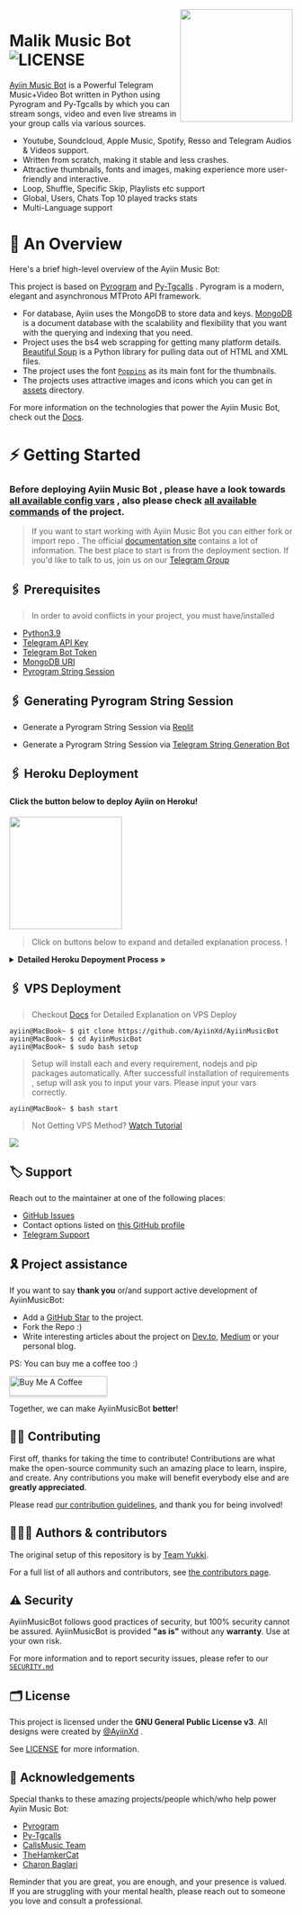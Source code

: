 <img src="[https://telegra.ph/file/82caf7847b76cfbcf855a.jpg](https://telegra.ph/file/47d97d66396dca5c54d32.jpg)" align="right" width="200" height="200"/>

# Malik Music Bot <img src="https://img.shields.io/github/v/release/TeamYukki/YukkiMusicBot?color=black&logo=github&logoColor=black&style=social" alt="LICENSE">

[Ayiin Music Bot](https://github.com/virtualunionsex/KingMalik_musikBot) is a Powerful Telegram Music+Video Bot written in Python using Pyrogram and Py-Tgcalls by which you can stream songs, video and even live streams in your group calls via various sources.

* Youtube, Soundcloud, Apple Music, Spotify, Resso and Telegram Audios & Videos support.
* Written from scratch, making it stable and less crashes.
* Attractive thumbnails, fonts and images,  making experience more user-friendly and interactive.
* Loop, Shuffle, Specific Skip, Playlists etc support
* Global, Users, Chats Top 10 played tracks stats
* Multi-Language support


# 🔗 An Overview

Here's a brief high-level overview of the Ayiin Music Bot:

This project is based on [Pyrogram](https://github.com/pyrogram) and [Py-Tgcalls](https://github.com/pytgcalls/pytgcalls) . Pyrogram is a modern, elegant and asynchronous MTProto API framework.

* For database, Ayiin uses the MongoDB to store data and keys. [MongoDB](https://www.mongodb.com/) is a document database with the scalability and flexibility that you want with the querying and indexing that you need.
* Project uses the bs4 web scrapping for getting many platform details. [Beautiful Soup](https://www.crummy.com/software/BeautifulSoup/bs4/doc/) is a Python library for pulling data out of HTML and XML files.
* The project uses the font [`Poppins`](../assets/font.ttf) as its main font for the thumbnails.
* The projects uses attractive images and icons which you can get in [assets](../assets/) directory.

For more information on the technologies that power the Ayiin Music Bot, check out the [Docs](https://notreallyshikhar.gitbook.io/AyiinMusicBot/).



# ⚡️ Getting Started

### Before deploying Ayiin Music Bot , please have a look towards [all available config vars](../config/README.md) , also please check [all available commands](../strings/command.yml) of the project.

> If you want to start working with Ayiin Music Bot you can either fork or import repo .
> The official [documentation site](https://notreallyshikhar.gitbook.io/AyiinMusicBot/) contains a lot of information. The best place to start is from the deployment section.
> If you'd like to talk to us, join us on our [Telegram Group](https://t.me/YukkiSupport)


## 🖇 Prerequisites

> In order to avoid conflicts in your project, you must have/installed

- [Python3.9](https://www.python.org/downloads/release/python-390/)
- [Telegram API Key](https://docs.pyrogram.org/intro/setup#api-keys)
- [Telegram Bot Token](https://t.me/botfather)
- [MongoDB URI](https://telegra.ph/How-To-get-Mongodb-URI-04-06)
- [Pyrogram String Session](https://notreallyshikhar.gitbook.io/AyiinMusicBot/deployment/string-session)


## 🖇 Generating Pyrogram String Session

- Generate a Pyrogram String Session via [Replit](https://replit.com/@AyiinXd/AyiinString#main)

- Generate a Pyrogram String Session via [Telegram String Generation Bot](https://t.me/AyiinStringRobot)


## 🖇 Heroku Deployment

<h4>Click the button below to deploy Ayiin on Heroku!</h4>    
<a href="https://heroku.com/deploy?template=https://github.com/Virtualunionsex/Kingmalik_MusicBot"><img src="https://img.shields.io/badge/Deploy%20To%20Heroku-blueviolet?style=for-the-badge&logo=heroku" width="200""/></a>

> Click on buttons below to expand and  detailed explanation process. !


<details>
    <summary><b> Detailed Heroku Depoyment Process » </b></summary>

<img src="https://telegra.ph/file/672efa7b8160ed39c6e86.jpg" align="right" width="350" height="700"/>

### 🚀 Deploy Process
- Click on the deploy button above and login to your [heroku account](https://heroku.com/login) .
- Fill your values there.
- If you don't know how to get config vars : [Please refer here](../config/README.md)
- Make sure you fill correct values.
- Click on **Deploy** button.
- Please wait till the app gets deployed on heroku. Deploying can take upto **2-3 mins**..
- When your app is successfully deployed, click on **Manage App** button.


### 🚀 Booting Process
- Search for **Resources** Tab inside your app. ( Check Image for more details)
- Click on the **Pencil Icon** under resources section.
- Turn **on** the **switch** present there near pencil icon.
- Congrats your Music Bot is now **Booting**.


### 🚀 Checking Logs
- After Turning on your booting .
- Click on the **More Button** present at top right corner .
- Click on the **View Logs** button from the drop down menu.
- You check your logs there!
- Click on save button there at bottom to save your logs and forward it to us on [@AyiinXdSupport](https://t.me/AyiinXdSupport) if you face any problem

</details>

## 🖇 VPS Deployment

> Checkout [Docs](https://notreallyshikhar.gitbook.io/AyiinMusicBot/deployment/local-hosting-or-vps) for Detailed Explanation on VPS Deploy


```console
ayiin@MacBook~ $ git clone https://github.com/AyiinXd/AyiinMusicBot
ayiin@MacBook~ $ cd AyiinMusicBot
ayiin@MacBook~ $ sudo bash setup
```
> Setup will install each and every requirement, nodejs and pip packages automatically. After successfull installation of requirements , setup will ask you to input your vars.
> Please input your vars correctly.

```console
ayiin@MacBook~ $ bash start
```

> Not Getting VPS Method? [Watch Tutorial](https://t.me/TheYukki/2275)


<img src="https://telegra.ph/file/6b75b57da50ef1183fcdc.jpg" align="center">


## 🏷 Support

Reach out to the maintainer at one of the following places:

- [GitHub Issues](https://github.com/AyiinXd/AyiinMusicBot/issues/new?assignees=&labels=question&template=SUPPORT_QUESTION.md&title=support%3A+)
- Contact options listed on [this GitHub profile](https://github.com/AyiinXd)
- [Telegram Support](https://t.me/AyiinXdSupport)

## 🎗 Project assistance

If you want to say **thank you** or/and support active development of AyiinMusicBot:

- Add a [GitHub Star](https://github.com/AyiinXd/AyiinMusicBot) to the project.
- Fork the Repo :)
- Write interesting articles about the project on [Dev.to](https://dev.to/), [Medium](https://medium.com/) or your personal blog.

PS: You can buy me a coffee too :)
<p><a href="https://www.buymeacoffee.com/notreallysy" target="_blank"><img src="https://www.buymeacoffee.com/assets/img/custom_images/orange_img.png" alt="Buy Me A Coffee" style="height: 35px !important;width: 174px !important;box-shadow: 0px 3px 2px 0px rgba(190, 190, 190, 0.5) !important;-webkit-box-shadow: 0px 3px 2px 0px rgba(190, 190, 190, 0.5) !important;" ></a></p>

Together, we can make AyiinMusicBot **better**!

## ✍🏻 Contributing

First off, thanks for taking the time to contribute! Contributions are what make the open-source community such an amazing place to learn, inspire, and create. Any contributions you make will benefit everybody else and are **greatly appreciated**.

Please read [our contribution guidelines](CONTRIBUTING.md), and thank you for being involved!

## 👨🏻‍💻 Authors & contributors

The original setup of this repository is by [Team Yukki](https://github.com/AyiinXd).

For a full list of all authors and contributors, see [the contributors page](https://github.com/AyiinXd/AyiinMusicBot/contributors).

## ⚠️ Security

AyiinMusicBot follows good practices of security, but 100% security cannot be assured. AyiinMusicBot is provided **"as is"** without any **warranty**. Use at your own risk.

For more information and to report security issues, please refer to our [`SECURITY.md`](SECURITY.md)


## 🗂 License

This project is licensed under the **GNU General Public License v3**. All designs were created by [@AyiinXd](https://github.com/AyiinXd) .

See [LICENSE](../LICENSE) for more information.

## 📑 Acknowledgements

Special thanks to these amazing projects/people which/who help power Ayiin Music Bot:

- [Pyrogram](https://github.com/pyrogram/pyrogram)
- [Py-Tgcalls](https://github.com/pytgcalls/pytgcalls)
- [CallsMusic Team](https://github.com/Callsmusic)
- [TheHamkerCat](https://github.com/TheHamkerCat)
- [Charon Baglari](https://github.com/XCBv021)





Reminder that you are great, you are enough, and your presence is valued. If you are struggling with your mental health, please reach out to someone you love and consult a professional.
